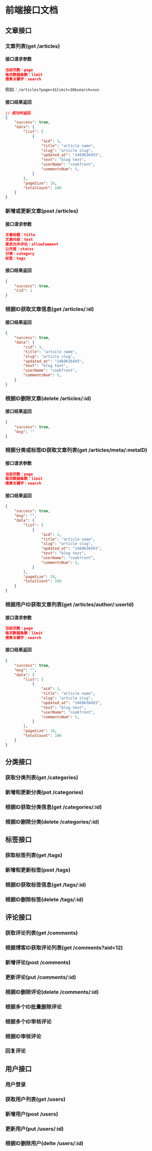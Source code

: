 # 前端接口文档

## 文章接口

### 文章列表(get /articles)

#### 接口请求参数

```json
当前页数：page
每页数据条数：limit
搜素关键字：search
```

例如：`/articles?page=1&limit=10&search=xxx`

#### 接口结果返回

```json
// 成功时返回
{
	"success": true,
	"data": {
		"list": [
			{
				"aid": 1,
				"title": "article name",
				"slug": "article slug",
				"updated_at": "1469636493",
				"text": "blog text",
				"userName": "cookfront",
				"commentsNum": 5,
			}
		],
		"pageSize": 10,
		"totalCount": 100
	}
}
```

### 新增或更新文章(post /articles)

#### 接口请求参数

```json
文章标题：title
文章内容：text
是否允许评论：allowComment
公开度：status
分类：category
标签：tags
```

#### 接口结果返回

```json
{
	"success": true,
	"cid": 1
}
```

### 根据ID获取文章信息(get /articles/:id)

#### 接口结果返回

```json
{
	"success": true,
	"data": {
		"cid": 1,
		"title": "article name",
		"slug": "article slug",
		"updated_at": "1469636493",
		"text": "blog text",
		"userName": "cookfront",
		"commentsNum": 5,
	}
}
```

### 根据ID删除文章(delete /articles/:id)

#### 接口结果返回

```json
{
	"success": true,
	"msg": ""
}
```

### 根据分类或标签ID获取文章列表(get /articles/meta/:metaID)

#### 接口请求参数

```json
当前页数：page
每页数据条数：limit
搜素关键字：search
```

#### 接口结果返回

```json
{
	"success": true,
	"msg": "",
	"data": {
		"list": [
			{
				"aid": 1,
				"title": "article name",
				"slug": "article slug",
				"updated_at": "1469636493",
				"text": "blog text",
				"userName": "cookfront",
				"commentsNum": 5,
			}
		],
		"pageSize": 10,
		"totalCount": 100
	}
}
```

### 根据用户ID获取文章列表(get /articles/author/:userId)

#### 接口请求参数

```json
当前页数：page
每页数据条数：limit
搜素关键字：search
```

#### 接口结果返回

```json
{
	"success": true,
	"msg": "",
	"data": {
		"list": [
			{
				"aid": 1,
				"title": "article name",
				"slug": "article slug",
				"updated_at": "1469636493",
				"text": "blog text",
				"userName": "cookfront",
				"commentsNum": 5,
			}
		],
		"pageSize": 10,
		"totalCount": 100
	}
}
```

## 分类接口

### 获取分类列表(get /categories)

### 新增和更新分类(pot /categories)

### 根据ID获取分类信息(get /categories/:id)

### 根据ID删除分类(delete /categories/:id)

## 标签接口

### 获取标签列表(get /tags)

### 新增和更新标签(post /tags)

### 根据ID获取标签信息(get /tags/:id)

### 根据ID删除标签(delete /tags/:id)

## 评论接口

### 获取评论列表(get /comments)

### 根据博客ID获取评论列表(get /comments?aid=12)

### 新增评论(post /comments)

### 更新评论(put /comments/:id)

### 根据ID删除评论(delete /comments/:id)

### 根据多个ID批量删除评论

### 根据多个ID审核评论

### 根据ID审核评论

### 回复评论

## 用户接口

### 用户登录

### 获取用户列表(get /users)

### 新增用户(post /users)

### 更新用户(put /users/:id)

### 根据ID删除用户(delte /users/:id)
